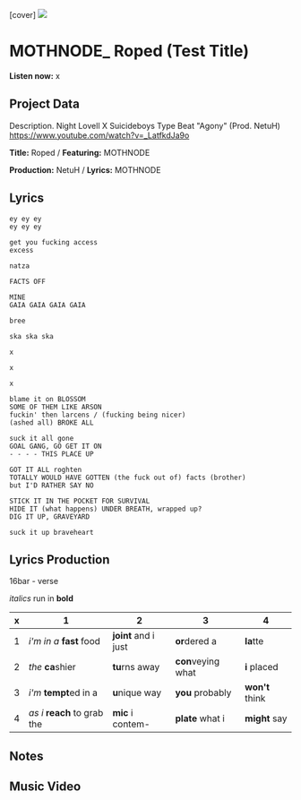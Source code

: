 [cover] ![](57175019_319474918741616_8502199518755923887_n.jpg)

# MOTHNODE_ Roped (Test Title)

**Listen now:** x

## Project Data

Description. Night Lovell X Suicideboys Type Beat "Agony" (Prod. NetuH)
https://www.youtube.com/watch?v=_LatfkdJa9o

**Title:** Roped / **Featuring:** MOTHNODE

**Production:** NetuH / **Lyrics:** MOTHNODE

## Lyrics

```
ey ey ey
ey ey ey

get you fucking access
excess

natza

FACTS OFF

MINE
GAIA GAIA GAIA GAIA

bree

ska ska ska

x

x

x

blame it on BLOSSOM
SOME OF THEM LIKE ARSON
fuckin' then larcens / (fucking being nicer) 
(ashed all) BROKE ALL

suck it all gone 
GOAL GANG, GO GET IT ON
- - - - THIS PLACE UP

GOT IT ALL roghten
TOTALLY WOULD HAVE GOTTEN (the fuck out of) facts (brother)
but I'D RATHER SAY NO

STICK IT IN THE POCKET FOR SURVIVAL
HIDE IT (what happens) UNDER BREATH, wrapped up?
DIG IT UP, GRAVEYARD

suck it up braveheart

```

## Lyrics Production

16bar - verse

*italics* run in
**bold**

| x | 1 | 2 | 3 | 4 |
|---|---|---|---|---|
| 1 | *i'm in a* **fast** food | **joint** and i just  | **or**dered a  | **la**tte  |
| 2 | *the* **ca**shier | **tu**rns away  |  **con**veying what |  **i** placed |
| 3 | *i'm* **tempt**ed in a | **u**nique way  |  **you** probably |  **won't** think |
| 4 | *as i* **reach** to grab the |  **mic** i contem-  | **plate** what i | **might** say |

## Notes

## Music Video

